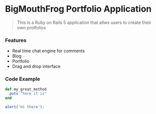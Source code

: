 # BigMouthFrog Portfolio Application

> This is a Ruby on Rails 5 application that allws users to create their own protfolios

### Features

- Real time chat engine for comments
- Blog
- Portfolio 
- Drag and drop interface

### Code Example

```ruby
def my_great_method
  puts "here it is"
end
```

```Javascript
alert('Hi there');
```
